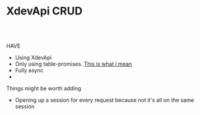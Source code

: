 
<h1>XdevApi CRUD</h1>
<br>
<br>
<p>HAVE</p>
<ul>
  <li>Using XdevApi</li>
  <li>Only using table-promises. <a href="https://dev.mysql.com/doc/x-devapi-userguide/en/devapi-users-working-with-relational-tables.html">This is what i mean</a></li>
  <li>Fully async</li>
  <li></li>
</ul>
<p>Things might be worth adding</p>
<ul>
  <li>Opening up a session for every request because not it's all on the same session</li>
</ul>
